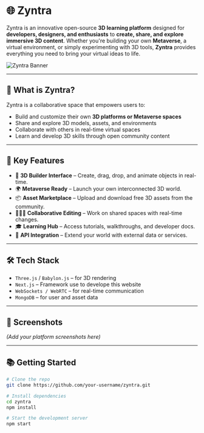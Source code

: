 # 🌐 Zyntra

Zyntra is an innovative open-source **3D learning platform** designed for **developers, designers, and enthusiasts** to **create, share, and explore immersive 3D content**. Whether you're building your own **Metaverse**, a virtual environment, or simply experimenting with 3D tools, **Zyntra** provides everything you need to bring your virtual ideas to life.

![Zyntra Banner](https://your-image-link-if-any.png)

---

## 🚀 What is Zyntra?

Zyntra is a collaborative space that empowers users to:
- Build and customize their own **3D platforms or Metaverse spaces**
- Share and explore 3D models, assets, and environments
- Collaborate with others in real-time virtual spaces
- Learn and develop 3D skills through open community content

---

## 🎯 Key Features

- 🔧 **3D Builder Interface** – Create, drag, drop, and animate objects in real-time.
- 🌍 **Metaverse Ready** – Launch your own interconnected 3D world.
- 📦 **Asset Marketplace** – Upload and download free 3D assets from the community.
- 🧑‍🤝‍🧑 **Collaborative Editing** – Work on shared spaces with real-time changes.
- 🎓 **Learning Hub** – Access tutorials, walkthroughs, and developer docs.
- 🔗 **API Integration** – Extend your world with external data or services.

---

## 🛠️ Tech Stack

- `Three.js` / `Babylon.js` – for 3D rendering
- `Next.js` – Framework use to develope this website 
- `WebSockets / WebRTC` – for real-time communication
- `MongoDB` – for user and asset data

---

## 📸 Screenshots

*(Add your platform screenshots here)*

---

## 📚 Getting Started

```bash
# Clone the repo
git clone https://github.com/your-username/zyntra.git

# Install dependencies
cd zyntra
npm install

# Start the development server
npm start
